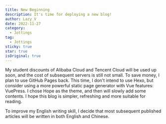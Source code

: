 ```yaml
---
title: New Beginning
description: It's time for deploying a new blog!
author: Lazy_V
date: 2022-11-27
category:
  - Jottings
tag:
  - Jottings
sticky: true
star: true
isOriginal: true
---
```


My student discounts of Alibaba Cloud and Tencent Cloud will be used up soon, and the cost of subsequent servers is still not small. To save money, I plan to use GitHub Pages back. This time, I don't intend to use Hexo, but consider using a more powerful static page generator with Vue features: VuePress. I chose Hope as the theme, and then will slowly add some contents. I hope this blog is simpler, refreshing and more suitable for reading.

To improve my English writing skill, I decide that most subsequent published articles will be written in both English and Chinese.